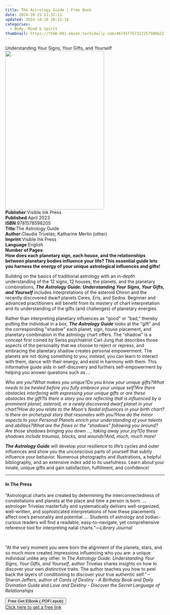```yaml
---
title: The Astrology Guide | Free Book
date: 2024-10-25 11:32:11
updated: 2024-10-26 10:11:18
categories:
  - Body, Mind & Spirit
thumbnail: https://thmb-001-ebook.techidaily.com/46745f7b7317257500b2214c8d25f1c66c63bf6db4453d8f0bf13c61f0523516.jpg
---
```

<main id="book-container">
  <div class="flex flex-col">
    <div class="book-brief flex-1 py-6 px-4 sm:p-6 md:py-10 md:px-8">
      <!-- brief-->
      <div class="book-brief-main">
        Understanding Your Signs, Your Gifts, and Yourself
      </div>
    </div>
    <div
      class="book-meta-info flex-1 grid gap-4 col-start-1 col-end-3 row-start-1 sm:mb-6 sm:grid-cols-4 lg:gap-6 lg:col-start-2 lg:row-end-6 lg:row-span-6 lg:mb-0"
    >
      <div
        class="book-meta-info-left place-content-center mt-4 p-4 text-sm leading-6 col-start-2 col-span-2 dark:text-slate-400"
      >
        <img
          class="w-full h-500 object-cover rounded-lg sm:h-255 sm:col-span-2 lg:col-span-full"
          src="https://img-001-ebook.techidaily.com/b43e8ab0d1e9126e6c67898d0fc02bb8defcb4876e6cc7a6f42c64574c2ae1a6.jpg"
          alt=""
          width="312"
          height="500"
        />
      </div>
      <div
        class="book-meta-info-right mt-2 col-start-1 row-start-2 col-span-3 self-center"
      >
        <!-- meta data  -->
        <div class="flex flex-col px-4 md:px-8">
          <div class="flex-1">
            <strong>Publisher</strong>:<span class="px-2"
              >Visible Ink Press</span
            >
          </div>
          <div class="flex-1">
            <strong>Published</strong>:<span class="px-2">April 2023</span>
          </div>
          <div class="flex-1">
            <strong>ISBN</strong>:<span class="px-2">9781578598205</span>
          </div>
          <div class="flex-1">
            <strong>Title</strong>:<span class="px-2">The Astrology Guide</span>
          </div>
          <div class="flex-1">
            <strong>Author</strong>:<span class="px-2"
              >Claudia Trivelas; Katharine Merlin (other)</span
            >
          </div>
          <div class="flex-1">
            <strong>Imprint</strong>:<span class="px-2">Visible Ink Press</span>
          </div>
          <div class="flex-1">
            <strong>Language</strong>:<span class="px-2">English</span>
          </div>
          <div class="flex-1">
            <strong>Number of Pages</strong>:<span class="px-2"></span>
          </div>
        </div>
      </div>
    </div>
    <div class="book-description flex-1 py-6 px-4 sm:p-6 md:py-10 md:px-8">
      <div class="book-description-main">
        <div accordion-content="" id="description">
          <b
            >How does each planetary sign, each house, and the relationships
            between planetary bodies influence your life? This essential guide
            lets you harness the energy of your unique astrological influences
            and gifts!</b
          >
          <p>
            Building on the basics of traditional astrology with an in-depth
            understanding of the 12 signs, 12 houses, the planets, and the
            planetary combinations,
            <b
              ><i
                >The Astrology Guide: Understanding Your Signs, Your Gifts, and
                Yourself</i
              ></b
            >
            includes interpretations of the asteroid Chiron and the recently
            discovered dwarf planets Ceres, Eris, and Sedna. Beginner and
            advanced practitioners will benefit from its mastery of chart
            interpretation and its understanding of the gifts (and challenges)
            of planetary energies.
          </p>
          <p>
            Rather than interpreting planetary influences as "good" or "bad,”
            thereby putting the individual in a box,
            <b><i>The Astrology Guide</i></b> looks at the "gift" and the
            corresponding "shadow" each planet, sign, house placement, and
            planetary combination in the astrology chart offers. The “shadow” is
            a concept first coined by Swiss psychiatrist Carl Jung that
            describes those aspects of the personality that we choose to reject
            or repress, and embracing the planetary shadow creates personal
            empowerment. The planets are not doing something to you; instead,
            you can learn to interact with them, dance with their energy, and
            exist in harmony with them. This informative guide aids in
            self-discovery and furthers self-empowerment by helping you answer
            questions such as …<i></i>
          </p>
          <i>Who are you?</i><i>What makes you unique?</i
          ><i>Do you know your unique gifts?</i
          ><i
            >What needs to be healed before you fully embrace your unique
            self?</i
          ><i
            >Are there obstacles interfering with expressing your unique gifts
            or are these obstacles the gift?</i
          ><i
            >Is there a story you are reflecting that is influenced by a
            prominent planet, asteroid, or a newly discovered dwarf planet in
            your chart?</i
          ><i
            >How do you relate to the Moon's Nodal influences in your birth
            chart?</i
          ><i>Is there an archetypal story that resonates with you?</i
          ><i
            >How do the minor aspects to your Personal Planets enrich your
            understanding of your talents and abilities?</i
          ><i>What are the flaws or the “shadows” following you around?</i
          ><i>Are those shadows bringing you down …, taking away your joy?</i
          ><i>Do these shadows include traumas, blocks, and wounds?</i
          ><i>And, much, much more!</i>
          <p>
            <b><i>The Astrology Guide</i></b> will develop your resilience to
            life’s cycles and outer influences and show you the unconscious
            parts of yourself that subtly influence your behavior. Numerous
            photographs and illustrations, a helpful bibliography, and an
            extensive index add to its usefulness. Learn about your innate,
            unique gifts and gain satisfaction, fulfillment, and confidence!
          </p>
        </div>
        <div class="accordion-fader"></div>
      </div>
    </div>
    <div class="book-excerpts flex-1 py-6 px-4 sm:p-6 md:py-10 md:px-8">
      <!-- excerpts-->
      <div class="book-excerpts-main">
        <hr />
        <h4 class="placeholder placeholder-heading">
          <span>In The Press</span>
        </h4>
        <p></p>
        <p>
          “Astrological charts are created by determining the interconnectedness
          of constellations and planets at the place and time a person is born.
          … astrologer Trivelas masterfully and systematically delivers
          well-organized, well-written, and sophisticated interpretations of how
          these placements affect one’s personality and potential. … Students of
          astrology and zodiac-curious readers will find a readable,
          easy-to-navigate, yet comprehensive reference tool for interpreting
          natal charts.”—<i>Library Journal</i><br />
        </p>
        <p><br /></p>
        <p>
          “At the very moment you were born the alignment of the planets, stars,
          and so much more created impressions influencing who you are: a unique
          individual unlike any other. In
          <i
            >The Astrology Guide: Understanding Your Signs, Your Gifts, and
            Yourself</i
          >, author Trivelas shares insights on how to discover your own
          distinctive traits. The author teaches you how to peel back the layers
          of conditioning to discover your true authentic self.” – Sharon
          Jeffers, author of
          <i>Cards of Destiny - A Birthday Book and Daily Divination Guide</i>
          and
          <i
            >Love and Destiny - Discover the Secret Language of Relationships</i
          >
        </p>
        <p></p>
      </div>
    </div>
    <div
      class="book-about-author flex-1 py-6 px-4 sm:p-6 md:py-10 md:px-8"
    ></div>
    <div class="book-free-get flex-1 py-6 px-4 sm:p-6 md:py-10 md:px-8">
      <button
        id="btn-free-get"
        class="bg-blue-500 hover:bg-blue-700 text-white font-bold py-2 px-4 rounded"
      >
        Free Get EBook (.PDF/.epub)
      </button>
      <div id="countdown-display" class="px-2 text-lg mt-2"></div>
      <a
        id="free-link"
        class="hidden bg-blue-500 hover:bg-blue-700 text-white font-bold py-2 px-4 rounded"
        href="https://www.ebooks.com/en-us/book/210790786/the-astrology-guide/claudia-trivelas/"
        target="_blank"
        >Click here to get a free link</a
      >
    </div>
    <script>
      let countdownTime = 0;
      let countdownInterval = null;
      document
        .getElementById('btn-free-get')
        .addEventListener('click', startCountdown);
      function startCountdown() {
        countdownTime = new Date().getTime() + 60000 * 3;
        countdownInterval = setInterval(updateCountdown, 1000);
        document.getElementById('btn-free-get').disabled = true;
        document
          .getElementById('btn-free-get')
          .classList.add('bg-gray-500', 'cursor-not-allowed');
      }
      function updateCountdown() {
        let currentTime = new Date().getTime();
        let timeLeft = countdownTime - currentTime;
        let secondsLeft = Math.floor(timeLeft / 1000);
        document.getElementById('countdown-display').innerHTML =
          `Remaining time: ${secondsLeft} seconds.`;
        if (secondsLeft <= 0) {
          clearInterval(countdownInterval);
          document.getElementById('btn-free-get').classList.add('hidden');
          document.getElementById('free-link').classList.remove('hidden');
          document.getElementById('countdown-display').innerHTML = '';
        }
      }
    </script>
  </div>
</main>
